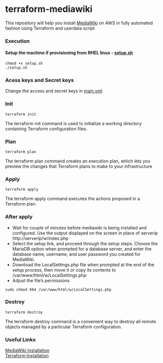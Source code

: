 # terraform-mediawiki

This repository will help you install [MediaWiki](https://www.mediawiki.org/wiki/Manual:Running_MediaWiki_on_Red_Hat_Linux) on AWS in fully automated fashion using Terraform and userdata script

### Execution

#### Setup the machine if provisioning from RHEL linux - [setup.sh](https://github.com/nbandi7/terraform-mediawiki/blob/master/setup.sh)

```
chmod +x setup.sh
./setup.sh
```
### Acess keys and Secret keys

Change the access and secret keys in [main.yml](https://github.com/nbandi7/terraform-mediawiki/blob/master/main.tf)

### Init

```
terraform init
```
The terraform init command is used to initialize a working directory containing Terraform configuration files.

### Plan

```
terraform plan
```

The terraform plan command creates an execution plan, which lets you preview the changes that Terraform plans to make to your infrastructure

### Apply

```
terraform apply
```

The terraform apply command executes the actions proposed in a Terraform plan.

### After apply

* Wait for couple of minutes before mediawiki is being installed and configured. Use the output displayed on the screen in place of serverip http://serverip/w/index.php
* Select the setup link, and proceed through the setup steps. Choose the MariaDB option when prompted for a database server, and enter the database name, username, and user password you created for MediaWiki.
* Download the LocalSettings.php file when prompted at the end of the setup process, then move it or copy its contents to /var/www/html/w/LocalSettings.php
* Adjust the file’s permissions

```
sudo chmod 664 /var/www/html/w/LocalSettings.php
```
  

### Destroy

```
terraform destroy
```

The terraform destroy command is a convenient way to destroy all remote objects managed by a particular Terraform configuration.

### Useful Links

[MediaWiki Installation](https://www.mediawiki.org/wiki/Manual:Running_MediaWiki_on_Red_Hat_Linux) <br />
[Terraform Installation](https://learn.hashicorp.com/tutorials/terraform/install-cli)
